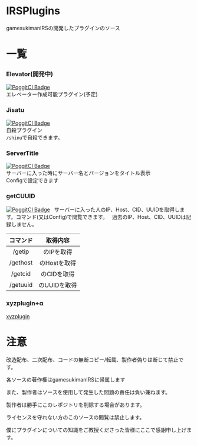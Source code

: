 # IRSPlugins
gamesukimanIRSの開発したプラグインのソース

# 一覧
### Elevator(開発中)
[![PoggitCI Badge](https://poggit.pmmp.io/ci.badge/gamesukimanIRS/IRSplugins/Elevator)](https://poggit.pmmp.io/ci/gamesukimanIRS/IRSplugins/Elevator)  
エレベーター作成可能プラグイン(予定)

### Jisatu
[![PoggitCI Badge](https://poggit.pmmp.io/ci.badge/gamesukimanIRS/IRSplugins/Jisatu)](https://poggit.pmmp.io/ci/gamesukimanIRS/IRSplugins/Jisatu)  
自殺プラグイン  
`/shinu`で自殺できます。

### ServerTitle
[![PoggitCI Badge](https://poggit.pmmp.io/ci.badge/gamesukimanIRS/IRSplugins/ServerTitle)](https://poggit.pmmp.io/ci/gamesukimanIRS/IRSplugins/ServerTitle)  
サーバーに入った時にサーバー名とバージョンをタイトル表示  
Configで設定できます

### getCUUID
[![PoggitCI Badge](https://poggit.pmmp.io/ci.badge/gamesukimanIRS/IRSplugins/getCUUID)](https://poggit.pmmp.io/ci/gamesukimanIRS/IRSplugins/getCUUID)  
サーバーに入った人のIP、Host、CID、UUIDを取得します。コマンド(又はConfig)で閲覧できます。  
過去のIP、Host、CID、UUIDは記録しません。

|コマンド|取得内容|
|:--:|:--:|
|/getip <name>|<name>のIPを取得|
|/gethost <name>|<name>のHostを取得|
|/getcid <name>|<name>のCIDを取得|
|/getuuid <name>|<name>のUUIDを取得|

### xyzplugin+α
[xyzplugin](https://github.com/gamesukimanIRS/xyzplugin-)


# 注意
改造配布、二次配布、コードの無断コピー/転載、製作者偽りは断じて禁止です。

各ソースの著作権はgamesukimanIRSに帰属します

また、製作者はソースを使用して発生した問題の責任は負い兼ねます。

製作者は勝手にこのレポジトリを削除する場合があります。

ライセンスを守れない方のこのソースの閲覧は禁止します。

僕にプラグインについての知識をご教授くださった皆様にここで感謝申し上げます。
